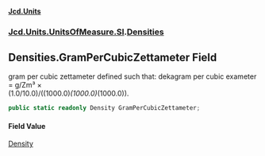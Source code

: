#### [Jcd.Units](index.md 'index')
### [Jcd.Units.UnitsOfMeasure.SI](Jcd.Units.UnitsOfMeasure.SI.md 'Jcd.Units.UnitsOfMeasure.SI').[Densities](Densities.md 'Jcd.Units.UnitsOfMeasure.SI.Densities')

## Densities.GramPerCubicZettameter Field

gram per cubic zettameter defined such that: dekagram per cubic exameter = g/Zm³ ×  
(1.0/10.0)/((1000.0)*(1000.0)*(1000.0)).

```csharp
public static readonly Density GramPerCubicZettameter;
```

#### Field Value
[Density](Density.md 'Jcd.Units.UnitTypes.Density')